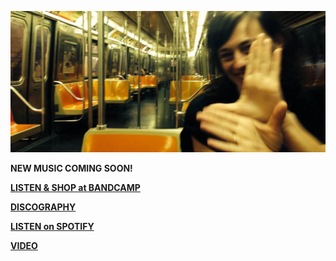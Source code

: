![](data/image/news/ltrain1.jpg)

**NEW MUSIC COMING SOON!**

[**LISTEN & SHOP at BANDCAMP**](https://luciethorne.bandcamp.com/)

[**DISCOGRAPHY**](?p=albums)

[**LISTEN on SPOTIFY**](spotify:artist:5AFG7hoXakdwcBxwaV3NLN)

[**VIDEO**](?p=video)

<!--
<div class="yt-entry">
  <div class="yt-img">
    <a href="https://www.youtube.com/watch?v=DxTKUIL_tpI">
      <img src="http://i.ytimg.com/vi/DxTKUIL_tpI/default.jpg" width="120" height="90" />
    </a>
  </div>
  <div class="yt-txt">
    <a href="https://www.youtube.com/watch?v=DxTKUIL_tpI">The Rushing Dark</a><br />
    Video by Heike Qualitz
  </div>
</div>
-->